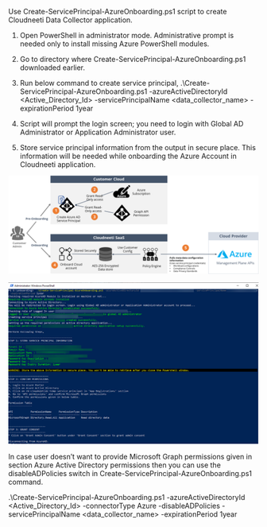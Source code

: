 Use Create-ServicePrincipal-AzureOnboarding.ps1 script to create Cloudneeti Data Collector application. 

1.	Open PowerShell in administrator mode. Administrative prompt is needed only to install missing Azure PowerShell modules.
2.	Go to directory where Create-ServicePrincipal-AzureOnboarding.ps1 downloaded earlier.
3.	Run below command to create service principal,
.\Create-ServicePrincipal-AzureOnboarding.ps1 -azureActiveDirectoryId <Active_Directory_Id> -servicePrincipalName <data_collector_name> -expirationPeriod 1year

4.	Script will prompt the login screen; you need to login with Global AD Administrator or Application Administrator user.
5.	Store service principal information from the output in secure place. This information will be needed while onboarding the Azure Account in Cloudneeti application.

![](images/register_steps.png?raw=true)

![](images/register_console.png?raw=true)

In case user doesn’t want to provide Microsoft Graph permissions given in section Azure Active Directory permissions then you can use the disableADPolicies switch in Create-ServicePrincipal-AzureOnboarding.ps1 command.

.\Create-ServicePrincipal-AzureOnboarding.ps1 -azureActiveDirectoryId <Active_Directory_Id> -connectorType Azure -disableADPolicies -servicePrincipalName <data_collector_name> -expirationPeriod 1year
